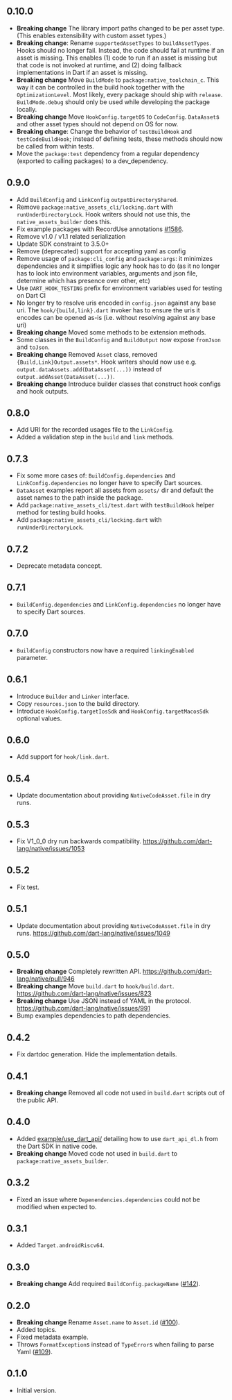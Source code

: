 ## 0.10.0

- **Breaking change** The library import paths changed to be per asset type.
  (This enables extensibility with custom asset types.)
- **Breaking change**: Rename `supportedAssetTypes` to `buildAssetTypes`. Hooks
  should no longer fail. Instead, the code should fail at runtime if an asset is
  missing. This enables (1) code to run if an asset is missing but that code is
  not invoked at runtime, and (2) doing fallback implementations in Dart if an
  asset is missing.
- **Breaking change** Move `BuildMode` to `package:native_toolchain_c`. This way
  it can be controlled in the build hook together with the `OptimizationLevel`.
  Most likely, every package should ship with `release`. `BuildMode.debug`
  should only be used while developing the package locally.
- **Breaking change** Move `HookConfig.targetOS` to `CodeConfig`. `DataAsset`s
  and other asset types should not depend on OS for now.
- **Breaking change**: Change the behavior of `testBuildHook` and
  `testCodeBuildHook`; instead of defining tests, these methods should now be
  called from within tests.
- Move the `package:test` dependency from a regular dependency (exported to
  calling packages) to a dev_dependency.

## 0.9.0

- Add `BuildConfig` and `LinkConfig` `outputDirectoryShared`.
- Remove `package:native_assets_cli/locking.dart` with `runUnderDirectoryLock`.
  Hook writers should not use this, the `native_assets_builder` does this.
- Fix example packages with RecordUse annotations
  [#1586](https://github.com/dart-lang/native/issues/1586).
- Remove v1.0 / v1.1 related serialization
- Update SDK constraint to 3.5.0+
- Remove (deprecated) support for accepting yaml as config
- Remove usage of `package:cli_config` and `package:args`: it minimizes
  dependencies and it simplifies logic any hook has to do (as it no longer has
  to look into environment variables, arguments and json file, determine which
  has presence over other, etc)
- Use `DART_HOOK_TESTING` prefix for environment variables used for testing on
  Dart CI
- No longer try to resolve uris encoded in `config.json` against any base uri.
  The `hook/{build,link}.dart` invoker has to ensure the uris it encodes can be
  opened as-is (i.e. without resolving against any base uri)
- **Breaking change** Moved some methods to be extension methods.
- Some classes in the `BuildConfig` and `BuildOutput` now expose `fromJson` and
  `toJson`.
- **Breaking change** Removed `Asset` class, removed `{Build,Link}Output.assets*`.
   Hook writers should now use e.g. `output.dataAssets.add(DataAsset(...))`
   instead of `output.addAsset(DataAsset(...))`.
- **Breaking change** Introduce builder classes that construct hook configs and
  hook outputs.

## 0.8.0

- Add URI for the recorded usages file to the `LinkConfig`.
- Added a validation step in the `build` and `link` methods.

## 0.7.3

- Fix some more cases of: `BuildConfig.dependencies` and
  `LinkConfig.dependencies` no longer have to specify Dart sources.
- `DataAsset` examples report all assets from `assets/` dir and default the
  asset names to the path inside the package.
- Add `package:native_assets_cli/test.dart` with `testBuildHook` helper method
  for testing build hooks.
- Add `package:native_assets_cli/locking.dart` with `runUnderDirectoryLock`.

## 0.7.2

- Deprecate metadata concept.

## 0.7.1

- `BuildConfig.dependencies` and `LinkConfig.dependencies` no longer have to
  specify Dart sources.

## 0.7.0

- `BuildConfig` constructors now have a required `linkingEnabled` parameter.

## 0.6.1

- Introduce `Builder` and `Linker` interface.
- Copy `resources.json` to the build directory.
- Introduce `HookConfig.targetIosSdk` and `HookConfig.targetMacosSdk` optional
  values.

## 0.6.0

- Add support for `hook/link.dart`.

## 0.5.4

- Update documentation about providing `NativeCodeAsset.file` in dry runs.

## 0.5.3

- Fix V1_0_0 dry run backwards compatibility.
  https://github.com/dart-lang/native/issues/1053

## 0.5.2

- Fix test.

## 0.5.1

- Update documentation about providing `NativeCodeAsset.file` in dry runs.
  https://github.com/dart-lang/native/issues/1049

## 0.5.0

- **Breaking change** Completely rewritten API.
  https://github.com/dart-lang/native/pull/946
- **Breaking change** Move `build.dart` to `hook/build.dart`.
  https://github.com/dart-lang/native/issues/823
- **Breaking change** Use JSON instead of YAML in the protocol.
  https://github.com/dart-lang/native/issues/991
- Bump examples dependencies to path dependencies.

## 0.4.2

- Fix dartdoc generation. Hide the implementation details.

## 0.4.1

- **Breaking change** Removed all code not used in `build.dart` scripts out of
  the public API.

## 0.4.0

- Added [example/use_dart_api/](example/use_dart_api/) detailing how to use
  `dart_api_dl.h` from the Dart SDK in native code.
- **Breaking change** Moved code not used in `build.dart` to
  `package:native_assets_builder`.

## 0.3.2

- Fixed an issue where `Depenendencies.dependencies` could not be
  modified when expected to.

## 0.3.1

- Added `Target.androidRiscv64`.

## 0.3.0

- **Breaking change** Add required `BuildConfig.packageName`
  ([#142](https://github.com/dart-lang/native/issues/142)).

## 0.2.0

- **Breaking change** Rename `Asset.name` to `Asset.id`
  ([#100](https://github.com/dart-lang/native/issues/100)).
- Added topics.
- Fixed metadata example.
- Throws `FormatException`s instead of `TypeError`s when failing to parse Yaml
  ([#109](https://github.com/dart-lang/native/issues/109)).

## 0.1.0

- Initial version.
